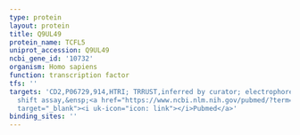 ```yaml
---
type: protein
layout: protein
title: Q9UL49
protein_name: TCFL5
uniprot_accession: Q9UL49
ncbi_gene_id: '10732'
organism: Homo sapiens
function: transcription factor
tfs: ''
targets: 'CD2,P06729,914,HTRI; TRRUST,inferred by curator; electrophoretic mobility
  shift assay,&ensp;<a href="https://www.ncbi.nlm.nih.gov/pubmed/?term=12923186%5Buid%5D"
  target="_blank"><i uk-icon="icon: link"></i>Pubmed</a>'
binding_sites: ''
---
```

